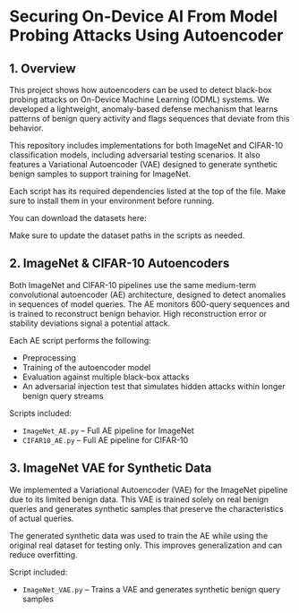 # Securing On-Device AI From Model Probing Attacks Using Autoencoder
## 1. Overview

This project shows how autoencoders can be used to detect black-box probing attacks on On-Device Machine Learning (ODML) systems. We developed a lightweight, anomaly-based defense mechanism that learns patterns of benign query activity and flags sequences that deviate from this behavior.

This repository includes implementations for both ImageNet and CIFAR-10 classification models, including adversarial testing scenarios. It also features a Variational Autoencoder (VAE) designed to generate synthetic benign samples to support training for ImageNet.

Each script has its required dependencies listed at the top of the file. Make sure to install them in your environment before running.

You can download the datasets here:  

Make sure to update the dataset paths in the scripts as needed.

## 2. ImageNet & CIFAR-10 Autoencoders

Both ImageNet and CIFAR-10 pipelines use the same medium-term convolutional autoencoder (AE) architecture, designed to detect anomalies in sequences of model queries. The AE monitors 600-query sequences and is trained to reconstruct benign behavior. High reconstruction error or stability deviations signal a potential attack.

Each AE script performs the following:
- Preprocessing 
- Training of the autoencoder model
- Evaluation against multiple black-box attacks 
- An adversarial injection test that simulates hidden attacks within longer benign query streams

Scripts included:
- `ImageNet_AE.py` – Full AE pipeline for ImageNet
- `CIFAR10_AE.py` – Full AE pipeline for CIFAR-10

## 3. ImageNet VAE for Synthetic Data

We implemented a Variational Autoencoder (VAE) for the ImageNet pipeline due to its limited benign data. This VAE is trained solely on real benign queries and generates synthetic samples that preserve the characteristics of actual queries.

The generated synthetic data was used to train the AE while using the original real dataset for testing only. This improves generalization and can reduce overfitting.

Script included:
- `ImageNet_VAE.py` – Trains a VAE and generates synthetic benign query samples
